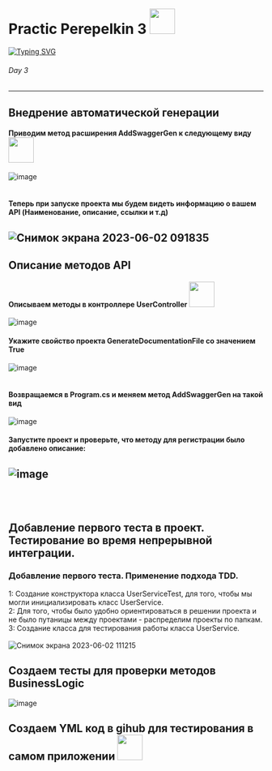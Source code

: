 # Practic Perepelkin 3 <img src="https://media.tenor.com/1F5216kJIJQAAAAd/sad-nigga.gif" height="50"/></h1>   
[![Typing SVG](https://readme-typing-svg.herokuapp.com?color=%2336BCF7&lines=Continuation+of+work+with+api)](https://i.gifer.com/BulL.gif)
###### Day 3 ######
-------------------------
## Внедрение автоматической генерации ##
#### Приводим метод расширения AddSwaggerGen к следующему виду <img src="https://upload.wikimedia.org/wikipedia/commons/8/89/Red-animated-arrow-down.gif" height="50"/></h1> ####
![image](https://github.com/MaxZond/Practic-Day-3/assets/121193436/66d29d35-35a0-43a4-ac4c-37fcf1820811)
 <br></br>
 #### Теперь при запуске проекта мы будем видеть информацию о вашем API (Наименование, описание, ссылки и т.д) ####
![Снимок экрана 2023-06-02 091835](https://github.com/MaxZond/Practic-Day-3/assets/121193436/2581b26a-9b07-4418-995a-37f297eeb1cd)
-------------------------
## Описание методов API ##
#### Описываем методы в контроллере UserController <img src="https://upload.wikimedia.org/wikipedia/commons/8/89/Red-animated-arrow-down.gif" height="50"/></h1> ####
![image](https://github.com/MaxZond/Practic-Day-3/assets/121193436/4c3b213d-e340-404a-8a69-9e4badd2c9e0)
#### Укажите свойство проекта GenerateDocumentationFile со значением True ####
![image](https://github.com/MaxZond/Practic-Day-3/assets/121193436/7e4a9c15-e252-4530-b508-43938e097df7)
 <br></br>
 #### Возвращаемся в Program.cs и меняем метод AddSwaggerGen на такой вид ####
 ![image](https://github.com/MaxZond/Practic-Day-3/assets/121193436/a4aaf270-8945-465d-b793-86b8c3e3a5b0)
 #### Запустите проект и проверьте, что методу для регистрации было добавлено описание: ####
 ![image](https://github.com/MaxZond/Practic-Day-3/assets/121193436/6a17d5f8-ff99-4bb7-8095-75f8a9a4ba28)
 -------------------------
  <br></br>
 ## Добавление первого теста в проект. Тестирование во время непрерывной интеграции. ##
 ### Добавление первого теста. Применение подхода TDD. ###
  1: Создание конструктора класса UserServiceTest, для того, чтобы мы могли инициализировать класс UserService.      
  2: Для того, чтобы было удобно ориентироваться в решении проекта и не было путаницы между проектами - распределим проекты по папкам.     
  3: Создание класса для тестирования работы класса UserService.
    <br></br>
![Снимок экрана 2023-06-02 111215](https://github.com/MaxZond/Practic-Day-3/assets/121193436/c7d70bf7-e63b-42d1-8846-fa0ee182bd05)
 ## Создаем тесты для проверки методов BusinessLogic ##
![image](https://github.com/MaxZond/Practic-Day-3/assets/121193436/696e8448-8db0-44d8-b5da-c408ad2e0758)
## Создаем YML код в gihub для тестирования в самом приложении <img src="https://upload.wikimedia.org/wikipedia/commons/8/89/Red-animated-arrow-down.gif" height="50"/></h1> ##


 
